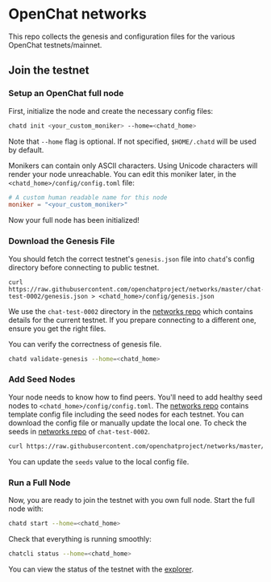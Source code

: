 # OpenChat networks
This repo collects the genesis and configuration files for the various OpenChat testnets/mainnet.

## Join the testnet
### Setup an OpenChat full node
First, initialize the node and create the necessary config files:
```bash
chatd init <your_custom_moniker> --home=<chatd_home> 
```
Note that `--home` flag is optional. If not specified, `$HOME/.chatd` will be used by default.

Monikers can contain only ASCII characters. Using Unicode characters will render your node unreachable.
You can edit this moniker later, in the `<chatd_home>/config/config.toml` file:

```toml
# A custom human readable name for this node
moniker = "<your_custom_moniker>"
```
Now your full node has been initialized! 

### Download the Genesis File
You should fetch the correct testnet's `genesis.json` file into `chatd`'s config directory before connecting to public testnet.

```
curl https://raw.githubusercontent.com/openchatproject/networks/master/chat-test-0002/genesis.json > <chatd_home>/config/genesis.json
```

We use the `chat-test-0002` directory in the [networks repo](https://github.com/openchatproject/networks) which contains details for the current testnet. If you prepare connecting to a different one, ensure you get the right files.

You can verify the correctness of genesis file.
```bash
chatd validate-genesis --home=<chatd_home>
```

### Add Seed Nodes

Your node needs to know how to find peers. You'll need to add healthy seed nodes to `<chatd_home>/config/config.toml`. The [networks repo](https://github.com/openchatproject/networks) contains template config file including the seed nodes for each testnet. You can download the config file or manually update the local one.
To check the seeds in [networks repo](https://github.com/openchatproject/networks) of `chat-test-0002`.

```bash
curl https://raw.githubusercontent.com/openchatproject/networks/master/chat-test-0002/config.toml | grep 'seeds = '
```

You can update the `seeds` value to the local config file.

### Run a Full Node 
Now, you are ready to join the testnet with you own full node.
Start the full node with:

```bash
chatd start --home=<chatd_home>
```
Check that everything is running smoothly:
```bash
chatcli status --home=<chatd_home>
```
You can view the status of the testnet with the [explorer](http://testnet.openchat.co). 

